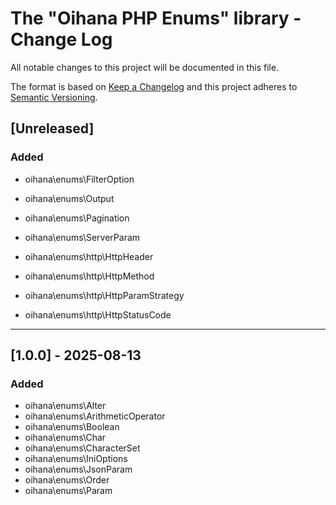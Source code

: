 # The "Oihana PHP Enums" library - Change Log

All notable changes to this project will be documented in this file.

The format is based on [Keep a Changelog](http://keepachangelog.com/) and this project adheres to [Semantic Versioning](http://semver.org/).

## [Unreleased]

### Added 

- oihana\enums\FilterOption
- oihana\enums\Output
- oihana\enums\Pagination
- oihana\enums\ServerParam

- oihana\enums\http\HttpHeader
- oihana\enums\http\HttpMethod
- oihana\enums\http\HttpParamStrategy
- oihana\enums\http\HttpStatusCode

----

## [1.0.0] - 2025-08-13

### Added
 - oihana\enums\Alter
 - oihana\enums\ArithmeticOperator
 - oihana\enums\Boolean
 - oihana\enums\Char
 - oihana\enums\CharacterSet
 - oihana\enums\IniOptions
 - oihana\enums\JsonParam
 - oihana\enums\Order
 - oihana\enums\Param


